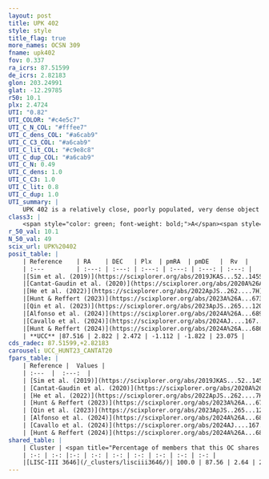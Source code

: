 ```yaml
---
layout: post
title: UPK 402
style: style
title_flag: true
more_names: OCSN 309
fname: upk402
fov: 0.337
ra_icrs: 87.51599
de_icrs: 2.82183
glon: 203.24991
glat: -12.29785
r50: 10.1
plx: 2.4724
UTI: "0.82"
UTI_COLOR: "#c4e5c7"
UTI_C_N_COL: "#fffee7"
UTI_C_dens_COL: "#a6cab9"
UTI_C_C3_COL: "#a6cab9"
UTI_C_lit_COL: "#c9e8c8"
UTI_C_dup_COL: "#a6cab9"
UTI_C_N: 0.49
UTI_C_dens: 1.0
UTI_C_C3: 1.0
UTI_C_lit: 0.8
UTI_C_dup: 1.0
UTI_summary: |
    UPK 402 is a relatively close, poorly populated, very dense object of very high C3 quality. It is well-studied in the literature. This object shares a large percentage of members with a later reported entry.
class3: |
    <span style="color: green; font-weight: bold;">A</span><span style="color: green; font-weight: bold;">A</span>
r_50_val: 10.1
N_50_val: 49
scix_url: UPK%20402
posit_table: |
    | Reference    | RA    | DEC   | Plx  | pmRA  | pmDE   |  Rv  |
    | :---         | :---: | :---: | :---: | :---: | :---: | :---: |
    |[Sim et al. (2019)](https://scixplorer.org/abs/2019JKAS...52..145S) | 87.507 | 2.806 | -- | -1.15 | -1.96 | -- |
    |[Cantat-Gaudin et al. (2020)](https://scixplorer.org/abs/2020A%26A...640A...1C) | 87.515 | 2.822 | 2.385 | -1.112 | -1.917 | -- |
    |[He et al. (2022)](https://scixplorer.org/abs/2022ApJS..262....7H) | 87.509 | 2.819 | 2.47 | -1.096 | -1.809 | -- |
    |[Hunt & Reffert (2023)](https://scixplorer.org/abs/2023A%26A...673A.114H) | 87.515 | 2.9 | 2.471 | -1.105 | -1.785 | 14.811 |
    |[Qin et al. (2023)](https://scixplorer.org/abs/2023ApJS..265...12Q) | 87.5 | 2.91 | 2.46 | -1.05 | -1.66 | 30.19 |
    |[Alfonso et al. (2024)](https://scixplorer.org/abs/2024A%26A...689A..18A) | 87.517 | 2.812 | 2.431 | -1.137 | -1.805 | -- |
    |[Cavallo et al. (2024)](https://scixplorer.org/abs/2024AJ....167...12C) | 87.522 | 2.76 | 2.466 | -- | -- | -- |
    |[Hunt & Reffert (2024)](https://scixplorer.org/abs/2024A%26A...686A..42H) | 87.515 | 2.9 | 2.471 | -1.105 | -1.785 | 14.811 |
    | **UCC** |87.516 | 2.822 | 2.472 | -1.112 | -1.822 | 23.075 | 
cds_radec: 87.51599,+2.82183
carousel: UCC_HUNT23_CANTAT20
fpars_table: |
    | Reference |  Values |
    | :---  |  :---:  |
    | [Sim et al. (2019)](https://scixplorer.org/abs/2019JKAS...52..145S) | `d_pc=429, log(age)=6.85` |
    | [Cantat-Gaudin et al. (2020)](https://scixplorer.org/abs/2020A%26A...640A...1C) | `AVNN=1.26, DMNN=8.19, AgeNN=6.86` |
    | [He et al. (2022)](https://scixplorer.org/abs/2022ApJS..262....7H) | `A0=0.15, logAge=6.5` |
    | [Hunt & Reffert (2023)](https://scixplorer.org/abs/2023A%26A...673A.114H) | `AV50=1.12, diffAV50=1.497, MOD50=7.929, logAge50=6.736` |
    | [Qin et al. (2023)](https://scixplorer.org/abs/2023ApJS..265...12Q) | `E(B-V)=0.15, m-M=8.45, logt=6.8` |
    | [Alfonso et al. (2024)](https://scixplorer.org/abs/2024A%26A...689A..18A) | `AV=1.25705, MOD=8.19130, logAge=7.08179, Z=0.00875` |
    | [Cavallo et al. (2024)](https://scixplorer.org/abs/2024AJ....167...12C) | `AV50=1.61, dMod50=8.25, logAge50=6.76, [Fe/H]50=0.16` |
    | [Hunt & Reffert (2024)](https://scixplorer.org/abs/2024A%26A...686A..42H) | `MassJ=42.0175` |
shared_table: |
    | Cluster | <span title="Percentage of members that this OC shares with the ones listed">%</span>   | RA   | DEC   | Plx   | pmRA  | pmDE  | Rv | UTI |
    | :-: | :-: |:-: | :-: | :-: | :-: | :-: | :-: | :-: |
    |[LISC-III 3646](/_clusters/lisciii3646/)| 100.0 | 87.56 | 2.64 | 2.43 | -1.16 | -1.84 | 23.07 |0.27 |
---
```

